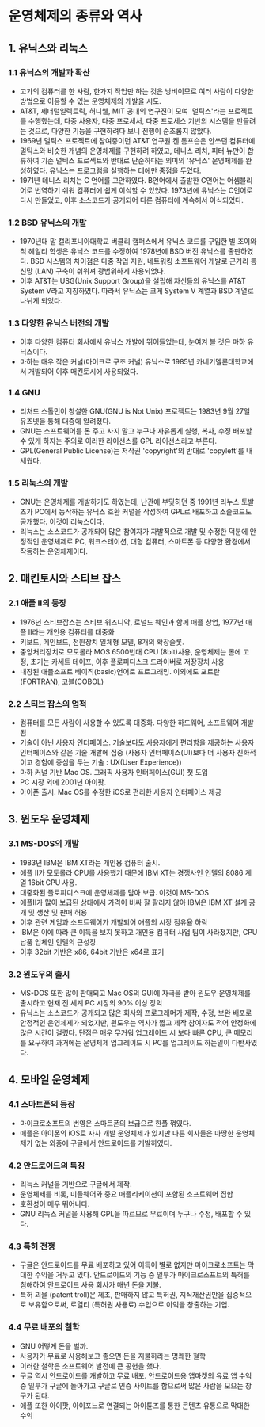 # 운영체제의 종류와 역사
## 1. 유닉스와 리눅스
### 1.1 유닉스의 개발과 확산
- 고가의 컴퓨터를 한 사람, 한가지 작업만 하는 것은 낭비이므로 여러 사람이 다양한 방법으로 이용할 수 있는 운영체제의 개발을 시도.
- AT&T, 제너럴일렉트릭, 허니웰, MIT 공대의 연구진이 모여 '멀틱스'라는 프로젝트를 수행했는데, 다중 사용자, 다중 프로세서, 다중 프로세스 기반의
시스템을 만들려는 것으로, 다양한 기능을 구현하려다 보니 진행이 순조롭지 않았다.
- 1969년 멀틱스 프로젝트에 참여중이던 AT&T 연구원 켄 톰프슨은 안쓰던 컴퓨터에 멀틱스와 비슷한 개념의 운영체제를 구현하려 하였고, 데니스 리치, 피터 뉴만이
합류하여 기존 멀틱스 프로젝트와 반대로 단순하다는 의미의 '유닉스' 운영체제를 완성하였다. 유닉스는 프로그램을 실행하는 데에만 중점을 두었다.
- 1971년 데니스 리치는 C 언어를 고안하였다. B언어에서 출발한 C언어는 어셈블리어로 번역하기 쉬워 컴퓨터에 쉽게 이식할 수 있었다. 1973년에
유닉스는 C언어로 다시 만들었고, 이후 소스코드가 공개되어 다른 컴퓨터에 계속해서 이식되었다.

### 1.2 BSD 유닉스의 개발
- 1970년대 말 캘리포니아대학교 버클리 캠퍼스에서 유닉스 코드를 구입한 빌 조이와 척 헤일리 학생은 유닉스 코드를 수정하여 1978년에 BSD 버전 유닉스를 
출판하였다. BSD 시스템의 차이점은 다중 작업 지원, 네트워킹 소프트웨어 개발로 근거리 통신망 (LAN) 구축이 쉬워져 광법위하게 사용되었다.
- 이후 AT&T는 USG(Unix Support Group)을 설립해 자신들의 유닉스를 AT&T System V라고 지칭하였다. 따라서 유닉스는 크게 System V 계열과
BSD 계열로 나뉘게 되었다.

### 1.3 다양한 유닉스 버전의 개발
- 이후 다양한 컴퓨터 회사에서 유닉스 개발에 뛰어들었는데, 눈여겨 볼 것은 마하 유닉스이다.
- 마하는 매우 작은 커널(마이크로 구조 커널) 유닉스로 1985년 카네기멜론대학교에서 개발되어 이후 매킨토시에 사용되었다.

### 1.4 GNU
- 리처드 스톨먼이 창설한 GNU(GNU is Not Unix) 프로젝트는 1983년 9월 27일 유즈넷을 통해 대중에 알려졌다.
- GNU는 소프트웨어를 돈 주고 사지 말고 누구나 자유롭게 실행, 복사, 수정 배포할 수 있게 하자는 주의로 이러한 라이선스를 GPL 라이선스라고 부른다.
- GPL(General Public License)는 저작권 'copyright'의 반대로 'copyleft'를 내세웠다.

### 1.5 리눅스의 개발
- GNU는 운영체제를 개발하기도 하였는데, 난관에 부딪히던 중 1991년 리누스 토발즈가 PC에서 동작하는 유닉스 호환 커널을 작성하여 GPL로 배포하고
소슽코드도 공개했다. 이것이 리눅스이다.
- 리눅스는 소스코드가 공개되어 많은 참여자가 자발적으로 개발 및 수정한 덕분에 안정적인 운영체제로 PC, 워크스테이션, 대형 컴퓨터, 스마트폰 등
다양한 환경에서 작동하는 운영체제이다.

## 2. 매킨토시와 스티브 잡스
### 2.1 애플 II의 등장
- 1976년 스티브잡스는 스티브 워즈니악, 로널드 웨인과 함께 애플 창업, 1977년 애플 II라는 개인용 컴퓨터를 대중화
- 키보드, 메인보드, 전원장치 일체형 모델, 8개의 확장슬롯.
- 중앙처리장치로 모토롤라 MOS 6500번대 CPU (8bit)사용, 운영체제는 롬에 고정, 초기는 카세트 테이프, 이후 플로피디스크 드라이버로 저장장치 사용
- 내장된 애플소프트 베이직(basic)언어로 프로그래밍. 이외에도 포트란(FORTRAN), 코볼(COBOL)

### 2.2 스티브 잡스의 업적
- 컴퓨터를 모든 사람이 사용할 수 있도록 대중화. 다양한 하드웨어, 소프트웨어 개발됨
- 기술이 아닌 사용자 인터페이스. 기술보다도 사용자에게 편리함을 제공하는 사용자 인터페이스와 같은 기술 개발에 집중
  (사용자 인터페이스(UI)보다 더 사용자 친화적이고 경험에 중심을 두는 기술 : UX(User Experience))
- 마하 커널 기반 Mac OS. 그래픽 사용자 인터페이스(GUI) 첫 도입
- PC 시장 외에 2001년 아이팟.
- 아이폰 출시. Mac OS를 수정한 iOS로 편리한 사용자 인터페이스 제공

## 3. 윈도우 운영체제
### 3.1 MS-DOS의 개발
- 1983년 IBM은 IBM XT라는 개인용 컴퓨터 출시. 
- 애플 II가 모토롤라 CPU를 사용했기 때문에 IBM XT는 경쟁사인 인텔의 8086 계열 16bit CPU 사용.
- 대중화된 플로피디스크에 운영체제를 담아 보급. 이것이 MS-DOS
- 애플II가 많이 보급된 상태에서 가격이 비싸 잘 팔리지 않아 IBM은 IBM XT 설계 공개 및 생산 및 판매 허용
- 이후 관련 게임과 소프트웨어가 개발되어 애플의 시장 점유율 하락
- IBM은 이에 따라 큰 이득을 보지 못하고 개인용 컴퓨터 사업 팀이 사라졌지만, CPU 납품 업체인 인텔의 큰성장.
- 이후 32bit 기반은 x86, 64bit 기반은 x64로 표기

### 3.2 윈도우의 출시
- MS-DOS 또한 많이 판매되고 Mac OS의 GUI에 자극을 받아 윈도우 운영체제를 출시하고 현재 전 세계 PC 시장의 90% 이상 장악
- 유닉스는 소스코드가 공개되고 많은 회사와 프로그래머가 제작, 수정, 보완 배포로 안정적인 운영체제가 되었지만,
윈도우는 역사가 짧고 제작 참여자도 적어 안정화에 많은 시간이 걸렸다. 단점은 매우 무거워 업그레이드 시 보다 빠른 CPU, 큰 메모리를
요구하여 과거에는 운영체제 업그레이드 시 PC를 업그레이드 하는일이 다반사였다.

## 4. 모바일 운영체제
### 4.1 스마트폰의 등장
- 마이크로소프트의 번영은 스마트폰의 보급으로 한풀 꺾였다.
- 애플은 아이폰의 iOS로 자사 개발 운영체제가 있지만 다른 회사들은 마땅한 운영체제가 없는 와중에 구글에서 안드로이드를 개발하였다.

### 4.2 안드로이드의 특징
- 리눅스 커널을 기반으로 구글에서 제작.
- 운영체제를 비롯, 미들웨어와 중요 애플리케이션이 포함된 소프트웨어 집합
- 호환성이 매우 뛰어나다.
- GNU 리눅스 커널을 사용해 GPL을 따르므로 무료이며 누구나 수정, 배포할 수 있다.

### 4.3 특허 전쟁
- 구글은 안드로이드를 무료 배포하고 있어 이득이 별로 없지만 마이크로소프트는 막대한 수익을 거두고 있다. 안드로이드의 기능 중 일부가
마이크로소프트의 특허를 침해하여 안드로이드 사용 회사가 매년 돈을 지불.
- 특허 괴물 (patent troll)은 제조, 판매하지 않고 특허권, 지식재산권만을 집중적으로 보유함으로써, 로열티 (특허권 사용료) 수입으로 이익을 창출하는 기업.

### 4.4 무료 배포의 철학
- GNU 어떻게 돈을 벌까.
- 사용자가 무료로 사용해보고 좋으면 돈을 지불하라는 명쾌한 철학
- 이러한 철학은 소프트웨어 발전에 큰 공헌을 했다.
- 구글 역시 안드로이드를 개발하고 무료 배포. 안드로이드용 앱마켓의 유료 앱 수익중 일부가 구글에 돌아가고 구글로 인증 사이트를 함으로써 많은 사람을 모으는 창구가 된다.
- 애플 또한 아이팟, 아이포느로 연결되는 아이튠즈를 통한 콘텐츠 유통으로 막대한 수익

